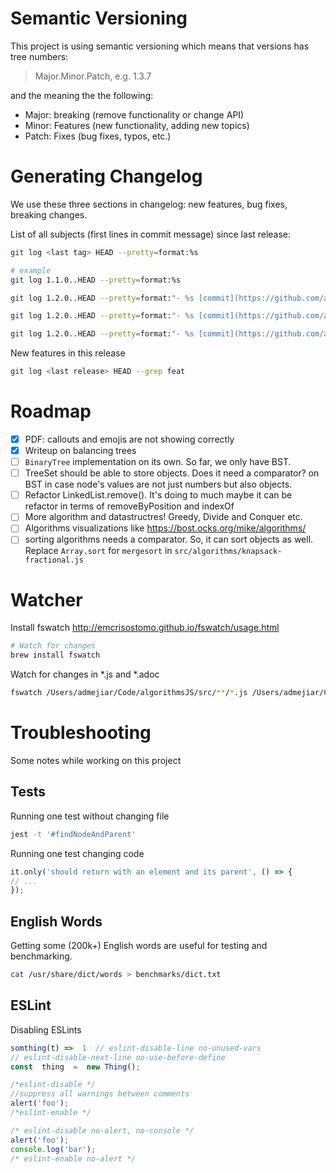 # Semantic Versioning

This project is using semantic versioning which means that versions has tree numbers:

> Major.Minor.Patch, e.g. 1.3.7

and the meaning the the following:

- Major: breaking (remove functionality or change API)
- Minor: Features (new functionality, adding new topics)
- Patch: Fixes (bug fixes, typos, etc.)

# Generating Changelog

We use these three sections in changelog: new features, bug fixes, breaking changes.

List of all subjects (first lines in commit message) since last release:

```sh
git log <last tag> HEAD --pretty=format:%s

# example
git log 1.1.0..HEAD --pretty=format:%s

git log 1.2.0..HEAD --pretty=format:"- %s [commit](https://github.com/amejiarosario/dsa.js/commit/%H)" --grep "^fix.*:"

git log 1.2.0..HEAD --pretty=format:"- %s [commit](https://github.com/amejiarosario/dsa.js/commit/%H)" --grep "^break.*:"

git log 1.2.0..HEAD --pretty=format:"- %s [commit](https://github.com/amejiarosario/dsa.js/commit/%H)" --grep "^feat.*:"
```

New features in this release

```sh
git log <last release> HEAD --grep feat
```


# Roadmap
- [x] PDF: callouts and emojis are not showing correctly
- [x] Writeup on balancing trees
- [ ] `BinaryTree` implementation on its own. So far, we only have BST.
- [ ] TreeSet should be able to store objects. Does it need a comparator? on BST in case node's values are not just numbers but also objects.
- [ ] Refactor LinkedList.remove(). It's doing to much maybe it can be refactor in terms of removeByPosition and indexOf
- [ ] More algorithm and datastructres! Greedy, Divide and Conquer etc.
- [ ] Algorithms visualizations like https://bost.ocks.org/mike/algorithms/
- [ ] sorting algorithms needs a comparator. So, it can sort objects as well. Replace `Array.sort` for `mergesort` in `src/algorithms/knapsack-fractional.js`

# Watcher

Install fswatch http://emcrisostomo.github.io/fswatch/usage.html
```sh
# Watch for changes
brew install fswatch
```

Watch for changes in *.js and *.adoc
```sh
fswatch /Users/admejiar/Code/algorithmsJS/src/**/*.js /Users/admejiar/Code/algorithmsJS/**/*.adoc | xargs -n1 -I{} make pdf
```

# Troubleshooting
Some notes while working on this project

## Tests
Running one test without changing file
```sh
jest -t '#findNodeAndParent'
```

Running one test changing code
```js
it.only('should return with an element and its parent', () => {
// ...
});
```

##  English Words

Getting some (200k+) English words are useful for testing and benchmarking.

```sh
cat /usr/share/dict/words > benchmarks/dict.txt
```

## ESLint

 Disabling ESLints
```js
somthing(t) =>  1  // eslint-disable-line no-unused-vars
// eslint-disable-next-line no-use-before-define
const  thing  =  new Thing();

/*eslint-disable */
//suppress all warnings between comments
alert('foo');
/*eslint-enable */

/* eslint-disable no-alert, no-console */
alert('foo');
console.log('bar');
/* eslint-enable no-alert */
```

